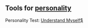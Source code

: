
## Tools for [personality](https://gainedin.site/personality/)

Personality Test:
[Understand Myself$](https://understandmyself.com/)
